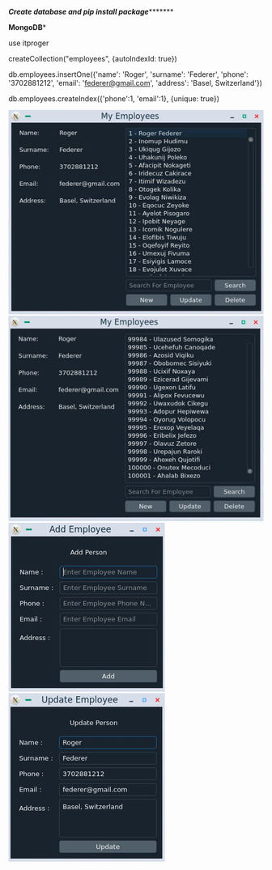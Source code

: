 ***Create database and pip install package**********


********MongoDB*********


use itproger

createCollection("employees", {autoIndexId: true})

db.employees.insertOne({'name': 'Roger', 'surname': 'Federer', 'phone': '3702881212', 'email': 'federer@gmail.com', 'address': 'Basel, Switzerland'})

db.employees.createIndex({'phone':1, 'email':1}, {unique: true})


<img src="https://github.com/Alpaca00/DataEmployees/blob/main/img/home.png" alt="home"/>

<img src="https://github.com/Alpaca00/DataEmployees/blob/main/img/last.png" alt="last"/>

<img src="https://github.com/Alpaca00/DataEmployees/blob/main/img/add.png" alt="add"/>

<img src="https://github.com/Alpaca00/DataEmployees/blob/main/img/update.png" alt="update"/>


